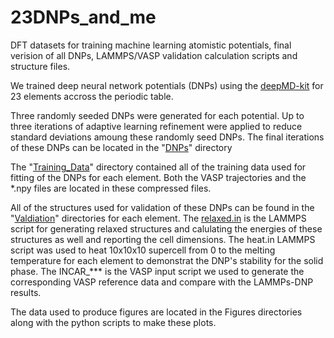 # 23DNPs_and_me
DFT datasets for training machine learning atomistic potentials, final verision of all DNPs, LAMMPS/VASP validation calculation scripts and structure files.

We trained deep neural network potentials (DNPs) using the [deepMD-kit]( https://github.com/deepmodeling/deepmd-kit/releases/tag/v2.1.2 ) for 23 elements accross the periodic table.

Three randomly seeded DNPs were generated for each potential.  Up to three iterations of adaptive learning refinement were applied to reduce standard deviations amoung these randomly seed DNPs. The final iterations of these DNPs can be located in the "[DNPs](https://github.com/saidigroup/23DNPs_and_me/tree/main/DNPs )" directory

The "[Training_Data](https://github.com/saidigroup/23DNPs_and_me/tree/main/Training_Data)" directory contained all of the training data used for fitting of the DNPs for each element.  Both the VASP trajectories and the *.npy files are located in these compressed files.

All of the structures used for validation of these DNPs can be found in the "[Valdiation](https://github.com/saidigroup/23DNPs_and_me/tree/main/LAMMPS_VASP_Scripts%20for%20Calculations)" directories for each element.  The [relaxed.in](https://github.com/saidigroup/23DNPs_and_me/blob/main/LAMMPS_VASP_Scripts%20for%20Calculations/relaxed.in_lammps_script) is the LAMMPS script for generating relaxed structures and calulating the energies of these structures as well and reporting the cell dimensions.  The heat.in LAMMPS script was used to heat 10x10x10 supercell from 0 to the melting temperature for each element to demonstrat the DNP's stability for the solid phase.  The INCAR_*** is the VASP input script we used to generate the corresponding VASP reference data and compare with the LAMMPs-DNP results.   

The data used to produce figures are located in the Figures directories along with the python scripts to make these plots.  
